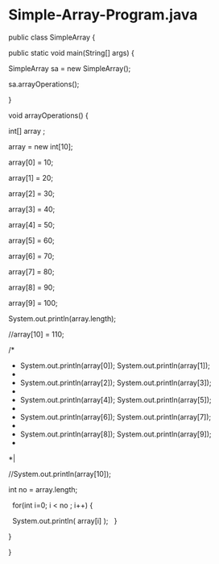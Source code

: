 # Simple-Array-Program.java

public class SimpleArray {

public static void main(String[] args) {

SimpleArray sa = new SimpleArray();

sa.arrayOperations();

}

void arrayOperations() {

int[] array ;

array = new int[10];

array[0] = 10;

array[1] = 20;

array[2] = 30;

array[3] = 40;

array[4] = 50;

array[5] = 60;

array[6] = 70;

array[7] = 80;

array[8] = 90;

array[9] = 100;

System.out.println(array.length);

//array[10] = 110;

/*
* System.out.println(array[0]); System.out.println(array[1]);
* 
* System.out.println(array[2]); System.out.println(array[3]);
* 
* System.out.println(array[4]); System.out.println(array[5]);
* 
* System.out.println(array[6]); System.out.println(array[7]);
* 
* System.out.println(array[8]); System.out.println(array[9]);
* 
*|

//System.out.println(array[10]);

int no = array.length;

  for(int i=0; i < no ; i++) {
   
  System.out.println( array[i] ); 
  }
  
  


}

}
